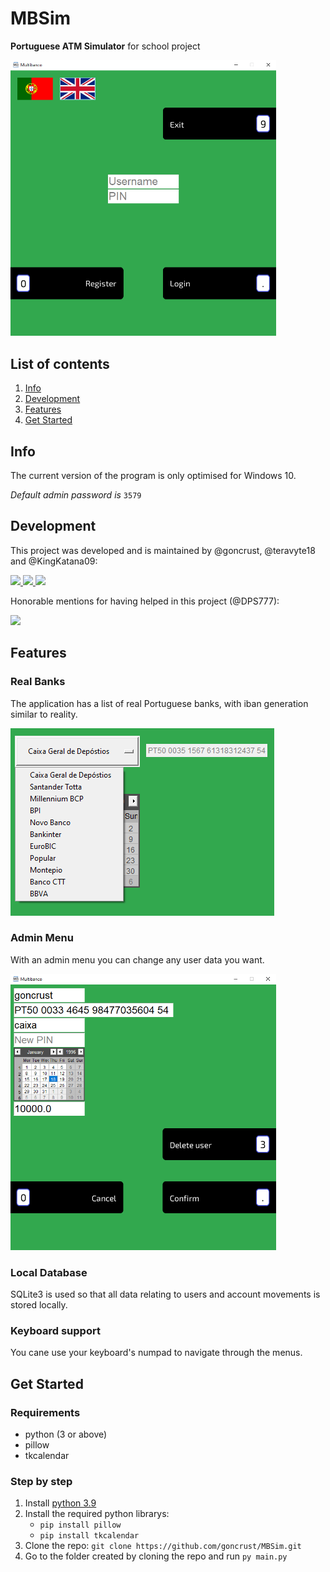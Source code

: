 # MBSim

**Portuguese ATM Simulator** for school project

<img src="main_menu.png" alt="multibanco" width="425">

## List of contents

1. [Info](#Info)
1. [Development](#Development)
1. [Features](#Features)
1. [Get Started](#Get-Started)

## Info

The current version of the program is only optimised for Windows 10.

*Default admin password is* `3579`

## Development

This project was developed and is maintained by @goncrust, @teravyte18 and @KingKatana09:

</a>
<a href="https://github.com/goncrust">
<img src="https://github.com/goncrust.png?size=50" width="50">
</a>
<a href="https://github.com/teravyte18">
<img src="https://github.com/teravyte18.png?size=50" width="50">
</a>
<a href="https://github.com/KingKatana09">
<img src="https://github.com/KingKatana09.png?size=50" width="50">
</a>

Honorable mentions for having helped in this project (@DPS777):

</a>
<a href="https://github.com/DPS777">
<img src="https://github.com/DPS777.png?size=50" width="50">
</a>

## Features

### Real Banks

The application has a list of real Portuguese banks, with iban generation similar to reality.

![banks](banks_register.png)

### Admin Menu

With an admin menu you can change any user data you want.

<img src="admin_menu.png" alt="admin" width="425">

### Local Database

SQLite3 is used so that all data relating to users and account movements is stored locally.

### Keyboard support

You cane use your keyboard's numpad to navigate through the menus.

## Get Started

### Requirements

- python (3 or above)
- pillow
- tkcalendar

### Step by step

1. Install [python 3.9](https://www.python.org/ftp/python/3.9.1/python-3.9.1-amd64.exe)
1. Install the required python librarys:
    - `pip install pillow`
    - `pip install tkcalendar`
1. Clone the repo: `git clone https://github.com/goncrust/MBSim.git`
1. Go to the folder created by cloning the repo and run `py main.py`
